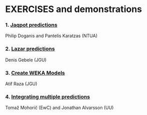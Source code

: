 # EXERCISES and demonstrations
  

### 1. [Jaqpot predictions](https://github.com/OpenRiskNet/workshop/blob/master/ModelRX/Blood-brain%20barrier%20-%20Jaqpot/Jaqpot.md)
Philip Doganis and Pantelis Karatzas (NTUA)


### 2. [Lazar predictions](https://github.com/OpenRiskNet/workshop/blob/master/ModelRX/Blood-brain%20barrier%20-%20Lazar/Lazar.md)
Denis Gebele (JGU)


### 3. [Create WEKA Models](ModelRX/Blood-brain%20barrier%20-%20Weka/weka.md)
Atif Raza (JGU)
  

### 4. [Integrating multiple predictions](ModelRX/Blood-brain%20barrier%20-%20Consensus/Readme.md)
Tomaž Mohorič (EwC) and Jonathan Alvarsson (UU)
